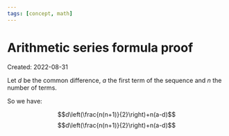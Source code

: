 ```yaml
---
tags: [concept, math] 
---
```

# Arithmetic series formula proof
Created: 2022-08-31

Let $d$ be the common difference, $a$ the first term of the sequence and $n$ the number of terms.

So we have:

$$d\left(\frac{n(n+1)}{2}\right)+n(a-d)$$ 
$$d\left(\frac{n(n+1)}{2}\right)+n(a-d)$$ 